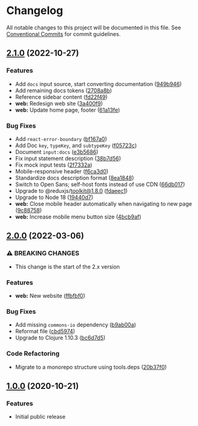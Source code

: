 # Changelog

All notable changes to this project will be documented in this file. See [Conventional Commits](https://conventionalcommits.org) for commit guidelines.

## [2.1.0](https://github.com/ExpediaGroup/parsec/compare/v2.0.0...v2.1.0) (2022-10-27)


### Features

* Add `docs` input source, start converting documentation ([949b946](https://github.com/ExpediaGroup/parsec/commit/949b946593eff824ac3ea3f24112dccb5469c193))
* Add remaining docs tokens ([2708a8b](https://github.com/ExpediaGroup/parsec/commit/2708a8bd565667ea8d74a5e0942e126af7ebdbe1))
* Reference sidebar content ([fd22f49](https://github.com/ExpediaGroup/parsec/commit/fd22f4995f1fb01a455aefd489c77e6d11147c1a))
* **web:** Redesign web site ([3a400f9](https://github.com/ExpediaGroup/parsec/commit/3a400f96226f79ecf2675a2afbc92a3e825379ef))
* **web:** Update home page, footer ([61a13fe](https://github.com/ExpediaGroup/parsec/commit/61a13fe5ff80030b4a19f8d2cb13644151615ecd))


### Bug Fixes

* Add `react-error-boundary` ([bf167a0](https://github.com/ExpediaGroup/parsec/commit/bf167a0fb602ac966d0342ea93274fbefbd64e95))
* Add Doc `key`, `typeKey`, and `subtypeKey` ([f05723c](https://github.com/ExpediaGroup/parsec/commit/f05723c2c18af2725e7e53e20d9e749c0d78ffc7))
* Document `input:docs` ([e3b5686](https://github.com/ExpediaGroup/parsec/commit/e3b5686801a844dd74db13c2ca19eb238ee609d6))
* Fix input statement description ([38b7d56](https://github.com/ExpediaGroup/parsec/commit/38b7d56b52107aa643f74ae606e4f95add05ed78))
* Fix mock input tests ([2f7332a](https://github.com/ExpediaGroup/parsec/commit/2f7332ab8f16552d82f73b95c38c8a873089e185))
* Mobile-responsive header ([f6ca3d0](https://github.com/ExpediaGroup/parsec/commit/f6ca3d0f4fda55f96f1f8e11b83bb3dd02ee08d9))
* Standardize docs description format ([8ea1848](https://github.com/ExpediaGroup/parsec/commit/8ea18480f7b331ee0e306ff5b5fcde81c4fa515b))
* Switch to Open Sans; self-host fonts instead of use CDN ([66db017](https://github.com/ExpediaGroup/parsec/commit/66db0179055df0a5f5d2c7254956907d2bb72c1f))
* Upgrade to @reduxjs/toolkit@1.8.0 ([fdaeec1](https://github.com/ExpediaGroup/parsec/commit/fdaeec10390d80b6d652f14c05b9dcfec4f13c83))
* Upgrade to Node 18 ([19440d7](https://github.com/ExpediaGroup/parsec/commit/19440d7a39e9606aef952d49ae77a9055d5696ab))
* **web:** Close mobile header automatically when navigating to new page ([9c88758](https://github.com/ExpediaGroup/parsec/commit/9c88758604885aac589fc88f0311fd915e7c5f78))
* **web:** Increase mobile menu button size ([4bcb9af](https://github.com/ExpediaGroup/parsec/commit/4bcb9af8dab9663695b0cf0a6db07c98991d3945))

## [2.0.0](https://github.com/ExpediaGroup/parsec/compare/v1.0.0...v2.0.0) (2022-03-06)


### ⚠ BREAKING CHANGES

* This change is the start of the 2.x version

### Features

* **web:** New website ([ffbfbf0](https://github.com/ExpediaGroup/parsec/commit/ffbfbf0b8a299ab75f6ddbc3bcd6016a84c4a68e))


### Bug Fixes

* Add missing `commons-io` dependency ([b9ab00a](https://github.com/ExpediaGroup/parsec/commit/b9ab00a632d081c5439d349ff8a71710bf7046ef))
* Reformat file ([cbd5974](https://github.com/ExpediaGroup/parsec/commit/cbd59743cf497497c42a8afc09d9c17cab469748))
* Upgrade to Clojure 1.10.3 ([bc6d7d5](https://github.com/ExpediaGroup/parsec/commit/bc6d7d52a8204c8a9451b0e6d49e3c4289ab76fe))


### Code Refactoring

* Migrate to a monorepo structure using tools.deps ([20b37f0](https://github.com/ExpediaGroup/parsec/commit/20b37f073ea9818e8073809429327bd15784d508))

## [1.0.0]() (2020-10-21)

### Features
* Initial public release
